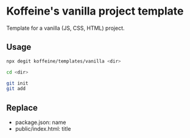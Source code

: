 # Koffeine's vanilla project template

Template for a vanilla (JS, CSS, HTML) project.

## Usage

```sh
npx degit koffeine/templates/vanilla <dir>

cd <dir>

git init
git add
```

## Replace

- package.json: name
- public/index.html: title